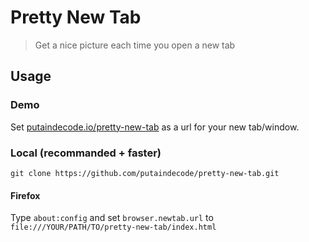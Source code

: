 # Pretty New Tab

> Get a nice picture each time you open a new tab

## Usage

### Demo

Set [putaindecode.io/pretty-new-tab](http://putaindecode.io/pretty-new-tab/) as a url for your new tab/window.

### Local (recommanded + faster)

    git clone https://github.com/putaindecode/pretty-new-tab.git

#### Firefox

Type `about:config` and set `browser.newtab.url` to `file:///YOUR/PATH/TO/pretty-new-tab/index.html`
